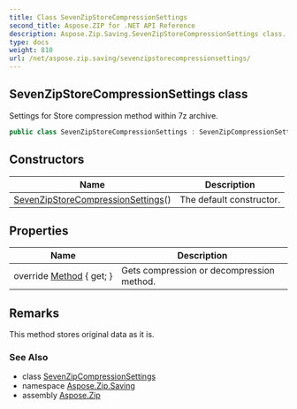 ```yaml
---
title: Class SevenZipStoreCompressionSettings
second_title: Aspose.ZIP for .NET API Reference
description: Aspose.Zip.Saving.SevenZipStoreCompressionSettings class. Settings for Store compression method within 7z archive
type: docs
weight: 810
url: /net/aspose.zip.saving/sevenzipstorecompressionsettings/
---
```

## SevenZipStoreCompressionSettings class

Settings for Store compression method within 7z archive.

```csharp
public class SevenZipStoreCompressionSettings : SevenZipCompressionSettings
```

## Constructors

| Name | Description |
| --- | --- |
| [SevenZipStoreCompressionSettings](sevenzipstorecompressionsettings/)() | The default constructor. |

## Properties

| Name | Description |
| --- | --- |
| override [Method](../../aspose.zip.saving/sevenzipstorecompressionsettings/method/) { get; } | Gets compression or decompression method. |

## Remarks

This method stores original data as it is.

### See Also

* class [SevenZipCompressionSettings](../sevenzipcompressionsettings/)
* namespace [Aspose.Zip.Saving](../../aspose.zip.saving/)
* assembly [Aspose.Zip](../../)


